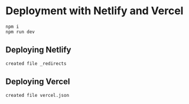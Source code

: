 # Deployment with Netlify and Vercel

```
npm i
npm run dev

```

## Deploying Netlify

```
created file _redirects
```

## Deploying Vercel

```
created file vercel.json
```
